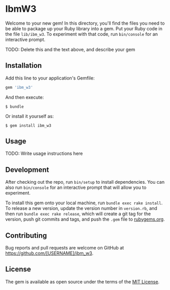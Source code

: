 # IbmW3

Welcome to your new gem! In this directory, you'll find the files you need to be able to package up your Ruby library into a gem. Put your Ruby code in the file `lib/ibm_w3`. To experiment with that code, run `bin/console` for an interactive prompt.

TODO: Delete this and the text above, and describe your gem

## Installation

Add this line to your application's Gemfile:

```ruby
gem 'ibm_w3'
```

And then execute:

    $ bundle

Or install it yourself as:

    $ gem install ibm_w3

## Usage

TODO: Write usage instructions here

## Development

After checking out the repo, run `bin/setup` to install dependencies. You can also run `bin/console` for an interactive prompt that will allow you to experiment.

To install this gem onto your local machine, run `bundle exec rake install`. To release a new version, update the version number in `version.rb`, and then run `bundle exec rake release`, which will create a git tag for the version, push git commits and tags, and push the `.gem` file to [rubygems.org](https://rubygems.org).

## Contributing

Bug reports and pull requests are welcome on GitHub at https://github.com/[USERNAME]/ibm_w3.


## License

The gem is available as open source under the terms of the [MIT License](http://opensource.org/licenses/MIT).

